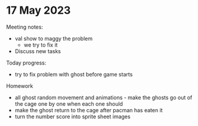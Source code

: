 # 17 May 2023
  Meeting notes:
  * val show to maggy the problem
    * we try to fix it
  * Discuss new tasks
  
  Today progress:
  * try to fix problem with ghost before game starts


Homework 
  * all ghost random movement and animations - make the ghosts go out of the cage one by one when each one should
  * make the ghost return to the cage after pacman has eaten it
  * turn the number score into sprite sheet images
